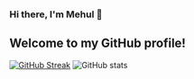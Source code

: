 ### Hi there, I'm Mehul 👋
## Welcome to my GitHub profile!


[![GitHub Streak](https://github-readme-streak-stats.herokuapp.com?user=Mehul2203&theme=elegant)](https://git.io/streak-stats)
![GitHub stats](https://github-readme-stats.vercel.app/api?username=Mehul2203&show_icons=true&theme=tokyonight)



